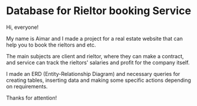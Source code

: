 # Database for Rieltor booking Service

Hi, everyone!

My name is Aimar and I made a project for a real estate website that can help you to book the rieltors and etc.

The main subjects are client and rieltor, where they can make a contract, and service can track the rieltors' salaries and profit for the company itself.

I made an ERD (Entity-Relationship Diagram) and necessary queries for creating tables, inserting data and making some specific actions depending on requirements.

Thanks for attention!

